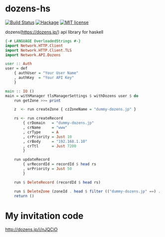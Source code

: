 dozens-hs
==
[![Build Status](https://travis-ci.org/philopon/dozens-hs.svg?branch=master)](https://travis-ci.org/philopon/dozens-hs)
[![Hackage](http://img.shields.io/hackage/v/dozens.svg)](https://hackage.haskell.org/package/dozens)
[![MIT license](http://img.shields.io/badge/license-MIT-blue.svg)](LICENSE)

dozens(https://dozens.jp/) api library for haskell

```.hs
{-# LANGUAGE OverloadedStrings #-}
import Network.HTTP.Client
import Network.HTTP.Client.TLS
import Network.API.Dozens

user :: Auth
user = def
    { authUser = "Your User Name"
    , authKey  = "Your API Key"
    }

main :: IO ()
main = withManager tlsManagerSettings $ withDozens user $ do
    run getZone >>= print

    z  <- run createZone { czZoneName = "dummy-dozens.jp" }

    rs <- run createRecord
        { crDomain   = "dummy-dozens.jp"
        , crName     = "www"
        , crType     = A
        , crPriority = Just 10
        , crBody     = "192.168.1.10"
        , crTtl      = Just 7200
        }

    run updateRecord
        { urRecordId = recordId $ head rs
        , urPriority = Just 50
        }

    run $ DeleteRecord (recordId $ head rs)

    run $ DeleteZone (zoneId . head $ filter (("dummy-dozens.jp" ==) . zoneName) z)
    return ()
```

My invitation code
==
http://dozens.jp/i/nJQCiO
